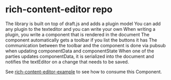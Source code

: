 # rich-content-editor repo

The library is built on top of draft.js and adds a plugin model
You can add any plugin to the texteditor and you can write your own
When writing a plugin, you write a component that is rendered in the document
The component automatically gets a toolbar if you list the buttons it has
The communication between the toolbar and the component is done via pubsub when updating componentData and componentState
When one of the parties updates componentData, it is serialized into the document and notifies the textEditor on a change that needs to be saved.

See [rich-content-editor-example](https://github.com/wix-private/photography/tree/master/rich-content-editor-example) to see how to consume this Component.


